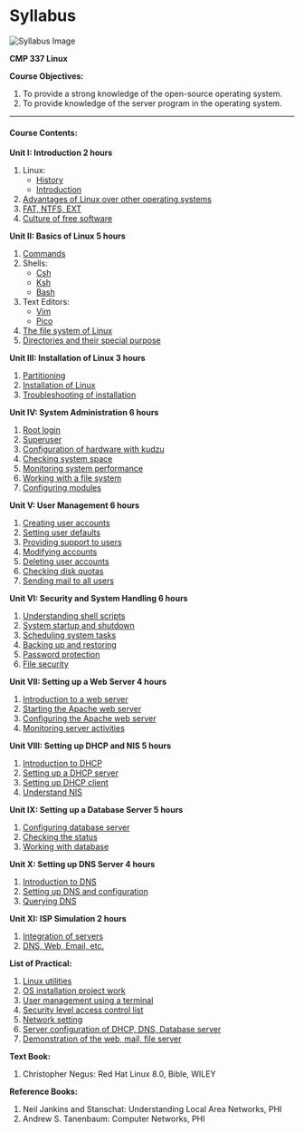 # Syllabus

![Syllabus Image](syllabus/linux.png)

**CMP 337 Linux**

**Course Objectives:**

1. To provide a strong knowledge of the open-source operating system.
2. To provide knowledge of the server program in the operating system.

***

#### Course Contents:

**Unit I: Introduction 2 hours**

1. Linux:
   * [History](unit%201-Introduction/1.Introduction%20to%20Linux.md)
   * [Introduction](unit%201-Introduction/1.Introduction%20to%20Linux.md)
2. [Advantages of Linux over other operating systems](unit%201-Introduction/2.Advantages%20of%20Linux.md)
3. [FAT, NTFS, EXT](unit%201-Introduction/3.filesystem.md)
4. [Culture of free software](unit%201-Introduction/4.Culture%20of%20free%20software.md)

**Unit II: Basics of Linux 5 hours**

1. [Commands](unit%202-Basics%20of%20Linux/1.Commands.md)
2. Shells:
   * [Csh](unit%202-Basics%20of%20Linux/2.shell.md)
   * [Ksh](unit%202-Basics%20of%20Linux/2.shell.md)
   * [Bash](unit%202-Basics%20of%20Linux/2.shell.md)
3. Text Editors:
   * [Vim](unit%202-Basics%20of%20Linux/3.Text%20Editors.md)
   * [Pico](unit%202-Basics%20of%20Linux/3.Text%20Editors.md)
4. [The file system of Linux](unit%202-Basics%20of%20Linux/4.The%20file%20system%20of%20Linux.md)
5. [Directories and their special purpose](unit%202-Basics%20of%20Linux/5.Directories%20and%20their%20special%20purpose.md)

**Unit III: Installation of Linux 3 hours**

1. [Partitioning](unit%203-Installation/1.%20Partitioning.md)
2. [Installation of Linux](unit%203-Installation/2.%20%20Installation%20of%20Linux.md)
3. [Troubleshooting of installation](unit%203-Installation/3.%20%20Troubleshooting%20of%20installation.md)

**Unit IV: System Administration 6 hours**

1. [Root login](unit%204-System%20Administration/1.Root%20login.md)
2. [Superuser](unit%204-System%20Administration/2.Superuser.md)
3. [Configuration of hardware with kudzu](unit%204-System%20Administration/3.Configuration%20of%20hardware%20with%20kudzu.md)
4. [Checking system space](unit%204-System%20Administration/4.Checking%20system%20space.md)
5. [Monitoring system performance](unit%204-System%20Administration/5.Monitoring%20system%20performance.md)
6. [Working with a file system](unit%204-System%20Administration/6.Working%20with%20a%20file%20system.md)
7. [Configuring modules](unit%204-System%20Administration/7.Configuring%20modules.md)

**Unit V: User Management 6 hours**

1. [Creating user accounts](unit%205-User%20Management/1.Creating%20user%20accounts.md)
2. [Setting user defaults](unit%205-User%20Management/2.Setting%20user%20defaults.md)
3. [Providing support to users](unit%205-User%20Management/3.Providing%20support%20to%20users.md)
4. [Modifying accounts](unit%205-User%20Management/4.Modifying%20accounts.md)
5. [Deleting user accounts](unit%205-User%20Management/5.Deleting%20user%20accounts.md)
6. [Checking disk quotas](unit%205-User%20Management/6.Checking%20disk%20quotas.md)
7. [Sending mail to all users](unit%205-User%20Management/7.Sending%20mail%20to%20all%20users.md)

**Unit VI: Security and System Handling 6 hours**

1. [Understanding shell scripts](unit%206-Security%20and%20System%20Handling/1.Understanding%20shell%20scripts.md)
2. [System startup and shutdown](unit%206-Security%20and%20System%20Handling/2.System%20startup%20and%20shutdown.md)
3. [Scheduling system tasks](unit%206-Security%20and%20System%20Handling/3.Scheduling%20system%20tasks.md)
4. [Backing up and restoring](unit%206-Security%20and%20System%20Handling/4.Backing%20up%20and%20restoring.md)
5. [Password protection](unit%206-Security%20and%20System%20Handling/5.Password%20protection.md)
6. [File security](unit%206-Security%20and%20System%20Handling/6.File%20security.md)

**Unit VII: Setting up a Web Server 4 hours**

1. [Introduction to a web server](unit%207-Setting%20up%20a%20Web%20Server/1.Introduction%20to%20a%20web%20server.md)
2. [Starting the Apache web server](unit%207-Setting%20up%20a%20Web%20Server/2.Starting%20the%20Apache%20web%20server.md)
3. [Configuring the Apache web server](unit%207-Setting%20up%20a%20Web%20Server/3.Configuring%20the%20Apache%20web%20server.md)
4. [Monitoring server activities](unit%207-Setting%20up%20a%20Web%20Server/4.Monitoring%20server%20activities.md)

**Unit VIII: Setting up DHCP and NIS 5 hours**

1. [Introduction to DHCP](unit%208-Setting%20up%20DHCP%20and%20NIS/1.Introduction%20to%20DHCP.md)
2. [Setting up a DHCP server](unit%208-Setting%20up%20DHCP%20and%20NIS/2.Setting%20up%20a%20DHCP%20server.md)
3. [Setting up DHCP client](unit%208-Setting%20up%20DHCP%20and%20NIS/3.Setting%20up%20DHCP%20client.md)
4. [Understand NIS](unit%208-Setting%20up%20DHCP%20and%20NIS/4.Understand%20NIS.md)

**Unit IX: Setting up a Database Server 5 hours**

1. [Configuring database server](unit%209-Setting%20up%20a%20Database%20Server/1.Configuring%20database%20server.md)
2. [Checking the status](unit%209-Setting%20up%20a%20Database%20Server/2.Checking%20the%20status.md)
3. [Working with database](unit%209-Setting%20up%20a%20Database%20Server/3.Working%20with%20database.md)

**Unit X: Setting up DNS Server 4 hours**

1. [Introduction to DNS](unit%2010-Setting%20up%20DNS/1.Introduction%20to%20DNS.md)
2. [Setting up DNS and configuration](unit%2010-Setting%20up%20DNS/2.Setting%20up%20DNS%20and%20configuration.md)
3. [Querying DNS](unit%2010-Setting%20up%20DNS/3.Querying%20DNS.md)

**Unit XI: ISP Simulation 2 hours**

1. [Integration of servers](unit%2011-ISP%20Simulation/1.Integration%20of%20servers.md)
2. [DNS, Web, Email, etc.](unit%2011-ISP%20Simulation/2.DNS,%20Web,%20Email,%20etc..md)

**List of Practical:**

1. [Linux utilities](Practicals/1.Linux%20utilities.md)
2. [OS installation project work](Practicals/2.OS%20installation%20project%20work.md)
3. [User management using a terminal](Practicals/3.User%20management%20using%20a%20terminal.md)
4. [Security level access control list](Practicals/4.Security%20level%20access%20control%20list.md)
5. [Network setting](Practicals/5.Network%20setting.md)
6. [Server configuration of DHCP, DNS, Database server](Practicals/6.Server%20configuration%20of%20DHCP,%20DNS,%20Database%20server.md)
7. [Demonstration of the web, mail, file server](Practicals/7.Demonstration%20of%20the%20web,%20mail,%20file%20server.md)

**Text Book:**

1. Christopher Negus: Red Hat Linux 8.0, Bible, WILEY

**Reference Books:**

1. Neil Jankins and Stanschat: Understanding Local Area Networks, PHI
2. Andrew S. Tanenbaum: Computer Networks, PHI
